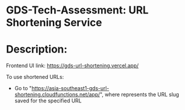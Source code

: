 # GDS-Tech-Assessment: URL Shortening Service

# Description:

Frontend UI link: https://gds-url-shortening.vercel.app/

To use shortened URLs:
- Go to "https://asia-southeast1-gds-url-shortening.cloudfunctions.net/app/<URL Slug>", where <URL Slug> represents the URL slug saved for the specified URL
